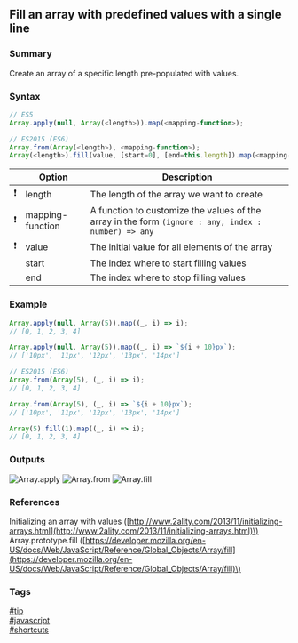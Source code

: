 ## Fill an array with predefined values with a single line

### Summary
Create an array of a specific length pre-populated with values.

### Syntax
```javascript
// ES5
Array.apply(null, Array(<length>)).map(<mapping-function>);

// ES2015 (ES6)
Array.from(Array(<length>), <mapping-function>);
Array(<length>).fill(value, [start=0], [end=this.length]).map(<mapping-function>);
```

|               | Option           | Description                                                                                         |
| :-----------: | ---------------- | --------------------------------------------------------------------------------------------------- |
| :exclamation: | length           | The length of the array we want to create                                                           |
| :exclamation: | mapping-function | A function to customize the values of the array in the form `(ignore : any, index : number) => any` |
| :exclamation: | value            | The initial value for all elements of the array                                                     |
|               | start            | The index where to start filling values                                                             |
|               | end              | The index where to stop filling values                                                              |

### Example
```javascript
Array.apply(null, Array(5)).map((_, i) => i); 
// [0, 1, 2, 3, 4]

Array.apply(null, Array(5)).map((_, i) => `${i + 10}px`); 
// ['10px', '11px', '12px', '13px', '14px']

// ES2015 (ES6)
Array.from(Array(5), (_, i) => i); 
// [0, 1, 2, 3, 4]

Array.from(Array(5), (_, i) => `${i + 10}px`); 
// ['10px', '11px', '12px', '13px', '14px']

Array(5).fill(1).map((_, i) => i); 
// [0, 1, 2, 3, 4] 
```

### Outputs
![Array.apply](https://cloud.githubusercontent.com/assets/19519411/17607287/77a84914-5fea-11e6-8b90-1aee341920a1.png)
![Array.from](https://cloud.githubusercontent.com/assets/19519411/17607302/90595390-5fea-11e6-9a77-1328598327dd.png)
![Array.fill](https://cloud.githubusercontent.com/assets/19519411/17607288/77a9adcc-5fea-11e6-9430-7791c062cafb.png)

### References
Initializing an array with values \([http://www.2ality.com/2013/11/initializing-arrays.html](http://www.2ality.com/2013/11/initializing-arrays.html)\)
Array.prototype.fill \([https://developer.mozilla.org/en-US/docs/Web/JavaScript/Reference/Global_Objects/Array/fill](https://developer.mozilla.org/en-US/docs/Web/JavaScript/Reference/Global_Objects/Array/fill)\)

### Tags
[#tip](../../tips.md)  
[#javascript](../javascript.md)  
[#shortcuts](shortcuts.md)